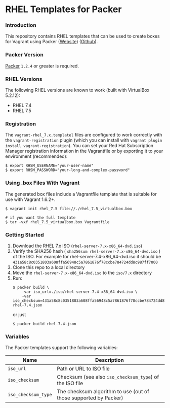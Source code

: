   # RHEL Templates for Packer

### Introduction

This repository contains RHEL templates that can be used to create boxes for Vagrant using Packer ([Website](http://www.packer.io)) ([Github](http://github.com/mitchellh/packer)).

### Packer Version

[Packer](https://github.com/mitchellh/packer/blob/master/CHANGELOG.md) `1.2.4` or greater is required.

### RHEL Versions

The following RHEL versions are known to work (built with VirtualBox 5.2.12):

 * RHEL 7.4
 * RHEL 7.5

### Registration

The `vagrant-rhel_7.x.templatel` files are configured to work correctly with the `vagrant-registration` plugin (which you can install with `vagrant plugin install vagrant-registration`). You can set your Red Hat Subscription Manager registration information in the Vagrantfile or by exporting it to your environment (recommended):

```
$ export RHSM_USERNAME="your-user-name"
$ export RHSM_PASSWORD="your-long-and-complex-password"
```

### Using .box Files With Vagrant

The generated box files include a Vagrantfile template that is suitable for
use with Vagrant 1.6.2+.

```
$ vagrant init rhel_7.5 file://./rhel_7.5_virtualbox.box

# if you want the full template
$ tar -vxf rhel_7.5_virtualbox.box Vagrantfile
```

### Getting Started

1. Download the RHEL 7.x ISO (`rhel-server-7.x-x86_64-dvd.iso`)
2. Verify the SHA256 hash ( `sha256sum rhel-server-7.x-x86_64-dvd.iso` ) of the ISO. For example for rhel-server-7.4-x86_64-dvd.iso it should be `431a58c8c0351803a608ffa56948c5a7861876f78ccbe784724dd8c987ff7000` 
3. Clone this repo to a local directory
4. Move the `rhel-server-7.x-x86_64-dvd.iso` to the `iso/7.x` directory
5. Run: 
    ```
    $ packer build \
        -var iso_url=./iso/rhel-server-7.4-x86_64-dvd.iso \
        -var iso_checksum=431a58c8c0351803a608ffa56948c5a7861876f78ccbe784724dd8c987ff7000 rhel-7.4.json
    ```
    or just
    ```
    $ packer build rhel-7.4.json
    ```

### Variables

The Packer templates support the following variables:

| Name                | Description                                                      |
| --------------------|------------------------------------------------------------------|
| `iso_url`           | Path or URL to ISO file                                          |
| `iso_checksum`      | Checksum (see also `iso_checksum_type`) of the ISO file          |
| `iso_checksum_type` | The checksum algorithm to use (out of those supported by Packer) |
